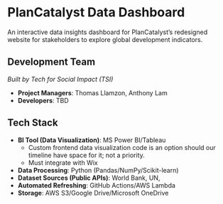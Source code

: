 # PlanCatalyst Data Dashboard
An interactive data insights dashboard for PlanCatalyst’s redesigned website for stakeholders to explore global development indicators.
## Development Team
_Built by Tech for Social Impact (TSI)_<br>
* __Project Managers__: Thomas Llamzon, Anthony Lam
* __Developers__: TBD
## Tech Stack
* __BI Tool (Data Visualization)__: MS Power BI/Tableau
  * Custom frontend data visualization code is an option should our timeline have space for it; not a priority.
  * Must integrate with Wix
* __Data Processing__: Python (Pandas/NumPy/Scikit-learn)
* __Dataset Sources (Public APIs)__: World Bank, UN,
* __Automated Refreshing__: GitHub Actions/AWS Lambda
* __Storage__: AWS S3/Google Drive/Microsoft OneDrive
